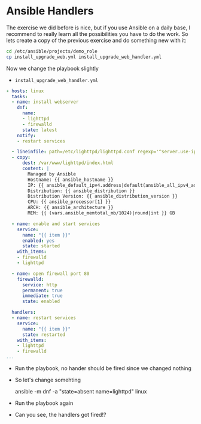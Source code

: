 # Ansible Handlers
The exercise we did before is nice, but if you use Ansible on a daily base, I recommend to really learn all the possibilities you have to do the work.
So lets create a copy of the previous exercise and do something new with it:

```bash
cd /etc/ansible/projects/demo_role
cp install_upgrade_web.yml install_upgrade_web_handler.yml
```

Now we change the playbook slightly
* <code>install_upgrade_web_handler.yml</code>
```yaml
- hosts: linux
  tasks:
  - name: install webserver
    dnf: 
      name:
      - lighttpd
      - firewalld
      state: latest
    notify:
    - restart services

  - lineinfile: path=/etc/lighttpd/lighttpd.conf regexp='^server.use-ipv6' line='server.use-ipv6 = "disable"'
  - copy:
      dest: /var/www/lighttpd/index.html
      content: |
        Managed by Ansible
        Hostname: {{ ansible_hostname }}
        IP: {{ ansible_default_ipv4.address|default(ansible_all_ipv4_addresses[0])}}
        Distribution: {{ ansible_distribution }}
        Distribution Version: {{ ansible_distribution_version }}
        CPU: {{ ansible_processor[1] }}
        ARCH: {{ ansible_architecture }}
        MEM: {{ (vars.ansible_memtotal_mb/1024)|round|int }} GB

  - name: enable and start services
    service:
      name: "{{ item }}"
      enabled: yes
      state: started
    with_items:
    - firewalld
    - lighttpd

  - name: open firewall port 80
    firewalld: 
      service: http 
      permanent: true 
      immediate: true 
      state: enabled

  handlers:
  - name: restart services
    service:
      name: "{{ item }}"
      state: restarted
    with_items:
    - lighttpd
    - firewalld
...
```
* Run the playbook, no hander should be fired since we changed nothing
* So let's change somehting

    ansible -m dnf -a "state=absent name=lighttpd" linux
* Run the playbook again
* Can you see, the handlers got fired!?

<!--stackedit_data:
eyJoaXN0b3J5IjpbLTE0MzczNDgyMzcsMTk1OTM3NDMzOF19
-->